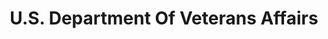 ---
# This topic lives at
# https://digital.gov/topics/us-department-of-veterans-affairs

# Topic Title
title: "U.S. Department Of Veterans Affairs"

# description — keep it short and clear
# summary: ""

# Weight
weight: 1

# For more information on managing topics,
# see https://github.com/GSA/digitalgov.gov/wiki/topics
---